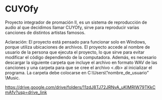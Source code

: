 # CUYOfy
Proyecto integrador de promación II, es un sistema de reproducción de audio al que decidimos llamar CUYOfy,
sirve para reproducir varias canciones de distintos artistas famosos.

Aclaración: El proyecto está pensado para funcionar solo en Windows, porque utiliza ubicaciones
de archivos. El proyecto accede al nombre de usuario de la persona que ejecuta el proyecto, lo que
sirve para evitar modificar el código dependiendo de la computadora. Además, es necesario
descargar la siguiente carpeta que incluye el archivo en formato WAV de las canciones y una carpeta
para que se cree el archivo <.db> al inicializar el programa. La carpeta debe colocarse en
C:\Users\”nombre_de_usuario” \Music.

https://drive.google.com/drive/folders/11zdJ8TJ72JRNvA_uKIMRIW79TKkCmAfv?usp=drive_link
